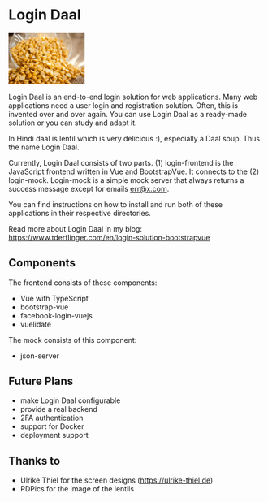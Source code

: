 # Login Daal

<img src="./daal-lentils.jpg" width="150px">

Login Daal is an end-to-end login solution for web applications.
Many web applications need a user login and registration solution.
Often, this is invented over and over again. You can use Login Daal
as a ready-made solution or you can study and adapt it.

In Hindi daal is lentil which is very delicious :), especially a Daal soup. Thus the name Login Daal.

Currently, Login Daal consists of two parts. (1) login-frontend is
the JavaScript frontend written in Vue and BootstrapVue. It connects
to the (2) login-mock. Login-mock is a simple mock server that
always returns a success message except for emails err@x.com.

You can find instructions on how to install and run both of these
applications in their respective directories.

Read more about Login Daal in my blog: https://www.tderflinger.com/en/login-solution-bootstrapvue

## Components

The frontend consists of these components:

- Vue with TypeScript
- bootstrap-vue
- facebook-login-vuejs
- vuelidate

The mock consists of this component:

- json-server

## Future Plans

- make Login Daal configurable
- provide a real backend
- 2FA authentication
- support for Docker
- deployment support

## Thanks to

- Ulrike Thiel for the screen designs (https://ulrike-thiel.de)
- PDPics for the image of the lentils

